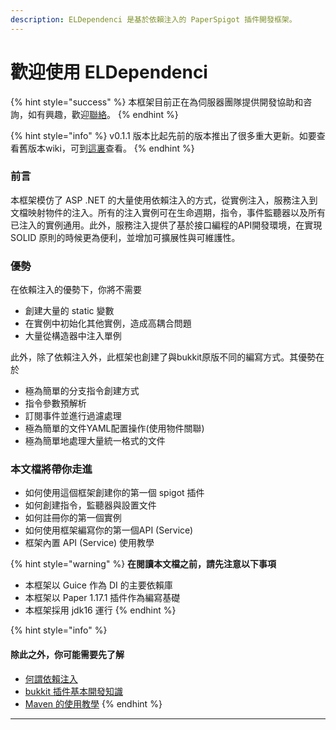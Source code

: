 ```yaml
---
description: ELDependenci 是基於依賴注入的 PaperSpigot 插件開發框架。
---
```


# 歡迎使用 ELDependenci

{% hint style="success" %}
本框架目前正在為伺服器團隊提供開發協助和咨詢，如有興趣，歡迎[聯絡](https://discord.gg/S5HNtQqzXe)。
{% endhint %}

{% hint style="info" %}
&#x20;v0.1.1 版本比起先前的版本推出了很多重大更新。如要查看舊版本wiki，可到[這裏](https://eric2788.gitbook.io/eldependenci/v/0.0.8-legacy/)查看。
{% endhint %}

### 前言 <a href="#intro" id="intro"></a>

本框架模仿了 ASP .NET 的大量使用依賴注入的方式，從實例注入，服務注入到文檔映射物件的注入。所有的注入實例可在生命週期，指令，事件監聽器以及所有已注入的實例通用。此外，服務注入提供了基於接口編程的API開發環境，在實現 SOLID 原則的時候更為便利，並增加可擴展性與可維護性。

### 優勢 <a href="#pros" id="pros"></a>

在依賴注入的優勢下，你將不需要

* 創建大量的 static 變數
* 在實例中初始化其他實例，造成高耦合問題
* 大量從構造器中注入單例

此外，除了依賴注入外，此框架也創建了與bukkit原版不同的編寫方式。其優勢在於

* 極為簡單的分支指令創建方式
* 指令參數預解析
* 訂閱事件並進行過濾處理
* 極為簡單的文件YAML配置操作(使用物件關聯)
* 極為簡單地處理大量統一格式的文件



### 本文檔將帶你走進 <a href="#index" id="index"></a>

* 如何使用這個框架創建你的第一個 spigot 插件
* 如何創建指令，監聽器與設置文件
* 如何註冊你的第一個實例
* 如何使用框架編寫你的第一個API (Service)
* 框架內置 API (Service) 使用教學



{% hint style="warning" %}
**在閱讀本文檔之前，請先注意以下事項**

* 本框架以 Guice 作為 DI 的主要依賴庫
* 本框架以 Paper 1.17.1 插件作為編寫基礎
* 本框架採用 jdk16 運行
{% endhint %}

{% hint style="info" %}
#### 除此之外，你可能需要先了解

* [何謂依賴注入](https://matthung0807.blogspot.com/2019/08/java-dependency-injection.html)
* [bukkit 插件基本開發知識](https://bukkit.gamepedia.com/Plugin\_Tutorial)
* [Maven 的使用教學](https://kentyeh.github.io/mavenStartup/)
{% endhint %}

****



